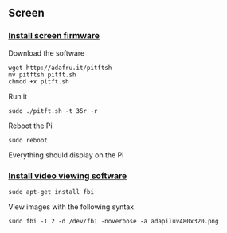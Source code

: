 ## Screen
### [Install screen firmware](https://learn.adafruit.com/adafruit-pitft-3-dot-5-touch-screen-for-raspberry-pi/easy-install)
Download the software

    wget http://adafru.it/pitftsh
    mv pitftsh pitft.sh
    chmod +x pitft.sh
Run it

    sudo ./pitft.sh -t 35r -r
Reboot the Pi

    sudo reboot

Everything should display on the Pi



### [Install video viewing software](https://learn.adafruit.com/adafruit-pitft-3-dot-5-touch-screen-for-raspberry-pi/displaying-images)
    sudo apt-get install fbi
View images with the following syntax

    sudo fbi -T 2 -d /dev/fb1 -noverbose -a adapiluv480x320.png

